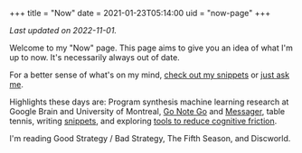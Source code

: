 +++
title = "Now"
date = 2021-01-23T05:14:00
uid = "now-page"
+++

_Last updated on 2022-11-01._

Welcome to my "Now" page. This page aims to give you an idea of what I'm up to now. It's necessarily always out of date.

For a better sense of what's on my mind, [check out my snippets](/snippets) or [just ask me](https://messenger.com/t/dbieber).

Highlights these days are: Program synthesis machine learning research at Google Brain and University of Montreal, [Go Note Go](/projects/go-note-go) and [Messager](/post/2022-01-08-new-messager-setup/), table tennis, writing [snippets](/snippets), and exploring [tools to reduce cognitive friction](https://roamresearch.com/#/app/commons-db/page/ofrV-unjU).

I'm reading Good Strategy / Bad Strategy, The Fifth Season, and Discworld.
